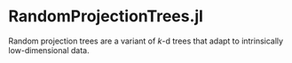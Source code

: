 # RandomProjectionTrees.jl

Random projection trees are a variant of _k_-d trees that adapt to intrinsically
low-dimensional data.
